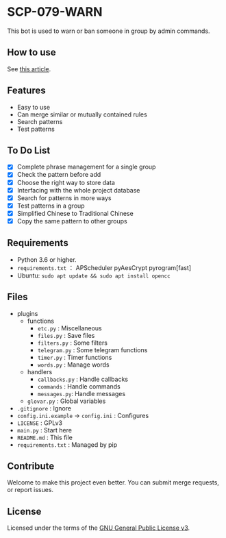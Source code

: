 # SCP-079-WARN

This bot is used to warn or ban someone in group by admin commands.

## How to use

See [this article](https://scp-079.org/warn/).

## Features

- Easy to use
- Can merge similar or mutually contained rules
- Search patterns
- Test patterns

## To Do List

- [x] Complete phrase management for a single group
- [x] Check the pattern before add
- [x] Choose the right way to store data
- [x] Interfacing with the whole project database
- [x] Search for patterns in more ways
- [x] Test patterns in a group
- [x] Simplified Chinese to Traditional Chinese
- [x] Copy the same pattern to other groups

## Requirements

- Python 3.6 or higher.
- `requirements.txt` ： APScheduler pyAesCrypt pyrogram[fast]
- Ubuntu: `sudo apt update && sudo apt install opencc`

## Files

- plugins
    - functions
        - `etc.py` : Miscellaneous
        - `files.py` : Save files
        - `filters.py` : Some filters
        - `telegram.py` : Some telegram functions
        - `timer.py` : Timer functions
        - `words.py` : Manage words
    - handlers
        - `callbacks.py` : Handle callbacks
        - `commands` : Handle commands
        - `messages.py`: Handle messages
    - `glovar.py` : Global variables
- `.gitignore` : Ignore
- `config.ini.example` -> `config.ini` : Configures
- `LICENSE` : GPLv3
- `main.py` : Start here
- `README.md` : This file
- `requirements.txt` : Managed by pip

## Contribute

Welcome to make this project even better. You can submit merge requests, or report issues.

## License

Licensed under the terms of the [GNU General Public License v3](LICENSE).
